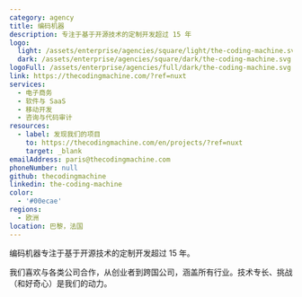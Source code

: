 ```yaml
---
category: agency
title: 编码机器
description: 专注于基于开源技术的定制开发超过 15 年
logo:
  light: /assets/enterprise/agencies/square/light/the-coding-machine.svg
  dark: /assets/enterprise/agencies/square/dark/the-coding-machine.svg
logoFull: /assets/enterprise/agencies/full/dark/the-coding-machine.svg
link: https://thecodingmachine.com/?ref=nuxt
services:
  - 电子商务
  - 软件与 SaaS
  - 移动开发
  - 咨询与代码审计
resources:
  - label: 发现我们的项目
    to: https://thecodingmachine.com/en/projects/?ref=nuxt
    target: _blank
emailAddress: paris@thecodingmachine.com
phoneNumber: null
github: thecodingmachine
linkedin: the-coding-machine
color:
  - '#00ecae'
regions:
  - 欧洲
location: 巴黎，法国
---
```


编码机器专注于基于开源技术的定制开发超过 15 年。

我们喜欢与各类公司合作，从创业者到跨国公司，涵盖所有行业。技术专长、挑战（和好奇心）是我们的动力。
